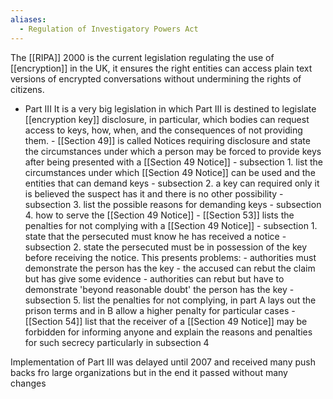 ```yaml
---
aliases:
  - Regulation of Investigatory Powers Act
---
```

The [[RIPA]] 2000 is the current legislation regulating the use of [[encryption]] in the UK, it ensures the right entities can access plain text versions of encrypted conversations without undermining the rights of citizens.

- Part III
	It is a very big legislation in which Part III is destined to legislate [[encryption key]] disclosure, in particular, which bodies can request access to keys, how, when, and the consequences of not providing them.
		- [[Section 49]] is called Notices requiring disclosure and state the circumstances under which a person may be forced to provide keys after being presented with a [[Section 49 Notice]]
			- subsection 1. list the circumstances under which [[Section 49 Notice]] can be used and the entities that can demand keys
			- subsection 2. a key can required only it is believed the suspect has it and there is no other possibility
			- subsection 3. list the possible reasons for demanding keys
			- subsection 4. how to serve the [[Section 49 Notice]]
		- [[Section 53]] lists the penalties for not complying with a [[Section 49 Notice]]
			- subsection 1. state that the persecuted must know he has received a notice
			- subsection 2. state the persecuted must be in possession of the key before receiving the notice. This presents problems:
				- authorities must demonstrate the person has the key
				- the accused can rebut the claim but has give some evidence
				- authorities can rebut but have to demonstrate 'beyond reasonable doubt' the person has the key
			- subsection 5. list the penalties for not complying, in part A lays out the prison terms and in B allow a higher penalty for particular cases
		- [[Section 54]] list that the receiver of a [[Section 49 Notice]] may be forbidden for informing anyone and explain the reasons and penalties for such secrecy particularly in subsection 4


Implementation of Part III was delayed until 2007 and received many push backs fro large organizations but in the end it passed without many changes 